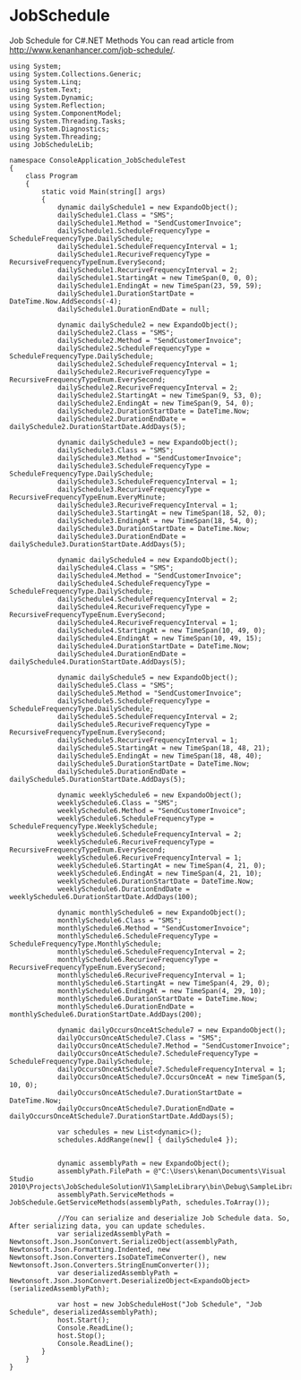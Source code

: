 JobSchedule
===========

Job Schedule for C#.NET Methods
You can read article from http://www.kenanhancer.com/job-schedule/.

    using System;
    using System.Collections.Generic;
    using System.Linq;
    using System.Text;
    using System.Dynamic;
    using System.Reflection;
    using System.ComponentModel;
    using System.Threading.Tasks;
    using System.Diagnostics;
    using System.Threading;
    using JobScheduleLib;

    namespace ConsoleApplication_JobScheduleTest
    {
        class Program
        {
            static void Main(string[] args)
            {
                dynamic dailySchedule1 = new ExpandoObject();
                dailySchedule1.Class = "SMS";
                dailySchedule1.Method = "SendCustomerInvoice";
                dailySchedule1.ScheduleFrequencyType = ScheduleFrequencyType.DailySchedule;
                dailySchedule1.ScheduleFrequencyInterval = 1;
                dailySchedule1.RecuriveFrequencyType = RecursiveFrequencyTypeEnum.EverySecond;
                dailySchedule1.RecuriveFrequencyInterval = 2;
                dailySchedule1.StartingAt = new TimeSpan(0, 0, 0);
                dailySchedule1.EndingAt = new TimeSpan(23, 59, 59);
                dailySchedule1.DurationStartDate = DateTime.Now.AddSeconds(-4);
                dailySchedule1.DurationEndDate = null;

                dynamic dailySchedule2 = new ExpandoObject();
                dailySchedule2.Class = "SMS";
                dailySchedule2.Method = "SendCustomerInvoice";
                dailySchedule2.ScheduleFrequencyType = ScheduleFrequencyType.DailySchedule;
                dailySchedule2.ScheduleFrequencyInterval = 1;
                dailySchedule2.RecuriveFrequencyType = RecursiveFrequencyTypeEnum.EverySecond;
                dailySchedule2.RecuriveFrequencyInterval = 2;
                dailySchedule2.StartingAt = new TimeSpan(9, 53, 0);
                dailySchedule2.EndingAt = new TimeSpan(9, 54, 0);
                dailySchedule2.DurationStartDate = DateTime.Now;
                dailySchedule2.DurationEndDate = dailySchedule2.DurationStartDate.AddDays(5);

                dynamic dailySchedule3 = new ExpandoObject();
                dailySchedule3.Class = "SMS";
                dailySchedule3.Method = "SendCustomerInvoice";
                dailySchedule3.ScheduleFrequencyType = ScheduleFrequencyType.DailySchedule;
                dailySchedule3.ScheduleFrequencyInterval = 1;
                dailySchedule3.RecuriveFrequencyType = RecursiveFrequencyTypeEnum.EveryMinute;
                dailySchedule3.RecuriveFrequencyInterval = 1;
                dailySchedule3.StartingAt = new TimeSpan(18, 52, 0);
                dailySchedule3.EndingAt = new TimeSpan(18, 54, 0);
                dailySchedule3.DurationStartDate = DateTime.Now;
                dailySchedule3.DurationEndDate = dailySchedule3.DurationStartDate.AddDays(5);

                dynamic dailySchedule4 = new ExpandoObject();
                dailySchedule4.Class = "SMS";
                dailySchedule4.Method = "SendCustomerInvoice";
                dailySchedule4.ScheduleFrequencyType = ScheduleFrequencyType.DailySchedule;
                dailySchedule4.ScheduleFrequencyInterval = 2;
                dailySchedule4.RecuriveFrequencyType = RecursiveFrequencyTypeEnum.EverySecond;
                dailySchedule4.RecuriveFrequencyInterval = 1;
                dailySchedule4.StartingAt = new TimeSpan(10, 49, 0);
                dailySchedule4.EndingAt = new TimeSpan(10, 49, 15);
                dailySchedule4.DurationStartDate = DateTime.Now;
                dailySchedule4.DurationEndDate = dailySchedule4.DurationStartDate.AddDays(5);

                dynamic dailySchedule5 = new ExpandoObject();
                dailySchedule5.Class = "SMS";
                dailySchedule5.Method = "SendCustomerInvoice";
                dailySchedule5.ScheduleFrequencyType = ScheduleFrequencyType.DailySchedule;
                dailySchedule5.ScheduleFrequencyInterval = 2;
                dailySchedule5.RecuriveFrequencyType = RecursiveFrequencyTypeEnum.EverySecond;
                dailySchedule5.RecuriveFrequencyInterval = 1;
                dailySchedule5.StartingAt = new TimeSpan(18, 48, 21);
                dailySchedule5.EndingAt = new TimeSpan(18, 48, 40);
                dailySchedule5.DurationStartDate = DateTime.Now;
                dailySchedule5.DurationEndDate = dailySchedule5.DurationStartDate.AddDays(5);

                dynamic weeklySchedule6 = new ExpandoObject();
                weeklySchedule6.Class = "SMS";
                weeklySchedule6.Method = "SendCustomerInvoice";
                weeklySchedule6.ScheduleFrequencyType = ScheduleFrequencyType.WeeklySchedule;
                weeklySchedule6.ScheduleFrequencyInterval = 2;
                weeklySchedule6.RecuriveFrequencyType = RecursiveFrequencyTypeEnum.EverySecond;
                weeklySchedule6.RecuriveFrequencyInterval = 1;
                weeklySchedule6.StartingAt = new TimeSpan(4, 21, 0);
                weeklySchedule6.EndingAt = new TimeSpan(4, 21, 10);
                weeklySchedule6.DurationStartDate = DateTime.Now;
                weeklySchedule6.DurationEndDate = weeklySchedule6.DurationStartDate.AddDays(100);

                dynamic monthlySchedule6 = new ExpandoObject();
                monthlySchedule6.Class = "SMS";
                monthlySchedule6.Method = "SendCustomerInvoice";
                monthlySchedule6.ScheduleFrequencyType = ScheduleFrequencyType.MonthlySchedule;
                monthlySchedule6.ScheduleFrequencyInterval = 2;
                monthlySchedule6.RecuriveFrequencyType = RecursiveFrequencyTypeEnum.EverySecond;
                monthlySchedule6.RecuriveFrequencyInterval = 1;
                monthlySchedule6.StartingAt = new TimeSpan(4, 29, 0);
                monthlySchedule6.EndingAt = new TimeSpan(4, 29, 10);
                monthlySchedule6.DurationStartDate = DateTime.Now;
                monthlySchedule6.DurationEndDate = monthlySchedule6.DurationStartDate.AddDays(200);

                dynamic dailyOccursOnceAtSchedule7 = new ExpandoObject();
                dailyOccursOnceAtSchedule7.Class = "SMS";
                dailyOccursOnceAtSchedule7.Method = "SendCustomerInvoice";
                dailyOccursOnceAtSchedule7.ScheduleFrequencyType = ScheduleFrequencyType.DailySchedule;
                dailyOccursOnceAtSchedule7.ScheduleFrequencyInterval = 1;
                dailyOccursOnceAtSchedule7.OccursOnceAt = new TimeSpan(5, 10, 0);
                dailyOccursOnceAtSchedule7.DurationStartDate = DateTime.Now;
                dailyOccursOnceAtSchedule7.DurationEndDate = dailyOccursOnceAtSchedule7.DurationStartDate.AddDays(5);

                var schedules = new List<dynamic>();
                schedules.AddRange(new[] { dailySchedule4 });


                dynamic assemblyPath = new ExpandoObject();
                assemblyPath.FilePath = @"C:\Users\kenan\Documents\Visual Studio 2010\Projects\JobScheduleSolutionV1\SampleLibrary\bin\Debug\SampleLibrary.dll";
                assemblyPath.ServiceMethods = JobSchedule.GetServiceMethods(assemblyPath, schedules.ToArray());

                //You can serialize and deserialize Job Schedule data. So, After serializing data, you can update schedules.
                var serializedAssemblyPath = Newtonsoft.Json.JsonConvert.SerializeObject(assemblyPath, Newtonsoft.Json.Formatting.Indented, new Newtonsoft.Json.Converters.IsoDateTimeConverter(), new Newtonsoft.Json.Converters.StringEnumConverter());
                var deserializedAssemblyPath = Newtonsoft.Json.JsonConvert.DeserializeObject<ExpandoObject>(serializedAssemblyPath);

                var host = new JobScheduleHost("Job Schedule", "Job Schedule", deserializedAssemblyPath);
                host.Start();
                Console.ReadLine();
                host.Stop();
                Console.ReadLine();
            }
        }
    }
